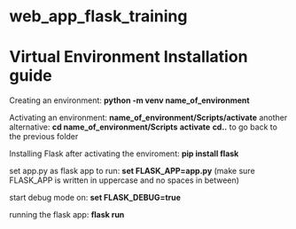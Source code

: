 # web_app_flask_training

# Virtual Environment Installation guide


Creating an environment: **python -m venv name_of_environment**

Activating an environment: **name_of_environment/Scripts/activate**
    another alternative: **cd name_of_environment/Scripts**
                         **activate**
                         **cd..** to go back to the previous folder

Installing Flask after activating the enviroment: **pip install flask**

set app.py as flask app to run: **set FLASK_APP=app.py** (make sure FLASK_APP is written in uppercase and no spaces in between)

start debug mode on: **set FLASK_DEBUG=true**

running the flask app: **flask run**
